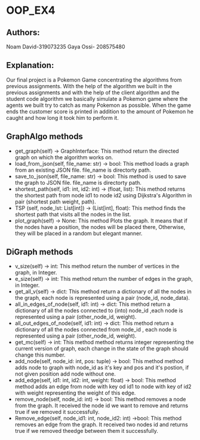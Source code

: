 # OOP_EX4
## Authors:
Noam David-319073235
Gaya Ossi- 208575480
## Explanation:
Our final project is a Pokemon Game concentrating the algorithms from previous assignments. With the help of the algorithm we built in the previous assignments and with the help of the client algorithm and the student code algorithm we basically simulate a Pokemon game where the agents we built try to catch as many Pokemon as possible. When the game ends the customer score is printed in addition to the amount of Pokemon he caught and how long it took him to perform it.

## GraphAlgo methods
-	get_graph(self) -> GraphInterface: This method return the directed graph on which the algorithm works on.
-	load_from_json(self, file_name: str) -> bool: This method loads a graph from an existing JSON file. file_name is directorty path.
-	save_to_json(self, file_name: str) -> bool: This method is used to save the graph to JSON file. file_name is directorty path.
-	shortest_path(self, id1: int, id2: int) -> (float, list): This method returns the shortest path from node id1 to node id2 using Dijkstra's Algorithm in pair (shortest path weight, path).
-	TSP (self, node_lst: List[int]) -> (List[int], float): This method finds the shortest path that visits all the nodes in the list.
-	plot_graph(self) -> None: This method Plots the graph. It means that if the nodes have a position, the nodes will be placed there, Otherwise, they will be placed in a random but elegant manner.

## DiGraph methods
-	v_size(self) -> int: This method return the number of vertices in the graph, in Integer.
-	e_size(self) -> int: This method return the number of edges in the graph, in Integer.
-	get_all_v(self) -> dict: This method return a dictionary of all the nodes in the graph, each node is represented using a pair (node_id, node_data).
-	all_in_edges_of_node(self, id1: int) -> dict: This method return a dictionary of all the nodes connected to (into) node_id ,each node is represented using a pair (other_node_id, weight).
-	all_out_edges_of_node(self, id1: int) -> dict: This method return a dictionary of all the nodes connected from node_id , each node is represented using a pair (other_node_id, weight).
-	get_mc(self) -> int: This method method returns integer representing the current version of graph, each change in the state of the graph should change this number.
-	add_node(self, node_id: int, pos: tuple) -> bool: This method method adds node to graph with node_id as it's key and pos and it's postion, if not given position add node without one.
-	add_edge(self, id1: int, id2: int, weight: float) -> bool: This method method adds an edge from node with key od id1 to node with key of id2 with weight representing the weight of this edge.
-	remove_node(self, node_id: int) -> bool: This method removes a node from the graph. It received the node id we want to remove and returns true if we removed it successfully.
-	Remove_edge(self, node_id1: int, node_id2: int) ->bool: This method removes an edge from the graph. It received two nodes id and returns true if we removed theedge between them it successfully.



